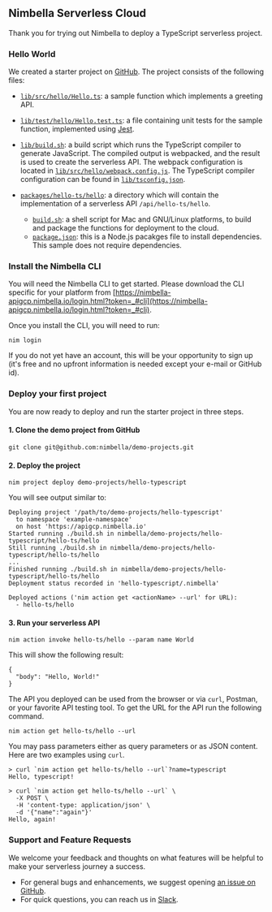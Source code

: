 ## Nimbella Serverless Cloud

Thank you for trying out Nimbella to deploy a TypeScript serverless project.

### Hello World
We created a starter project on [GitHub](https://github.com/nimbella/demo-projects/tree/master/hello-typescript). The project consists of the following files:

- [`lib/src/hello/Hello.ts`](https://github.com/nimbella/demo-projects/blob/master/hello-typescript/lib/src/hello/Hello.ts): a sample function which implements a greeting API.
- [`lib/test/hello/Hello.test.ts`](https://github.com/nimbella/demo-projects/blob/master/hello-typescript/lib/test/hello/Hello.test.ts): a file containing unit tests for the sample function, implemented using [Jest](https://jestjs.io/).

- [`lib/build.sh`](https://github.com/nimbella/demo-projects/blob/master/hello-typescript/lib/build.sh): a build script which runs the TypeScript compiler to generate JavaScript. The compiled output is webpacked, and the result is used to create the serverless API. The webpack configuration is located in [`lib/src/hello/webpack.config.js`](https://github.com/nimbella/demo-projects/blob/master/hello-typescript/lib/src/hello/webpack.config.js). The TypeScript compiler configuration can be found in [`lib/tsconfig.json`](https://github.com/nimbella/demo-projects/blob/master/hello-typescript/lib/tsconfig.json).

- [`packages/hello-ts/hello`](https://github.com/nimbella/demo-projects/tree/master/hello-typescript/packages/hello-ts/hello): a directory which will contain the implementation of a serverless API `/api/hello-ts/hello`.
  - [`build.sh`](https://github.com/nimbella/demo-projects/blob/master/hello-typescript/packages/hello-ts/hello/build.sh): a shell script for Mac and GNU/Linux platforms, to build and package the functions for deployment to the cloud.
  - [`package.json`](https://github.com/nimbella/demo-projects/blob/master/hello-typescript/packages/hello-ts/hello/package.json): this is a Node.js pacakges file to install dependencies. This sample does not require dependencies.

### Install the Nimbella CLI

You will need the Nimbella CLI to get started.
Please download the CLI specific for your platform from [https://nimbella-apigcp.nimbella.io/login.html?token=_#cli](https://nimbella-apigcp.nimbella.io/login.html?token=_#cli).

Once you install the CLI, you will need to run:

```
nim login
```

If you do not yet have an account, this will be your opportunity to sign up (it's free and no upfront information is needed except your e-mail or GitHub id).

### Deploy your first project

You are now ready to deploy and run the starter project in three steps.

#### 1. Clone the demo project from GitHub

```
git clone git@github.com:nimbella/demo-projects.git
```

#### 2. Deploy the project
```
nim project deploy demo-projects/hello-typescript
```

You will see output similar to:

```
Deploying project '/path/to/demo-projects/hello-typescript'
  to namespace 'example-namespace'
  on host 'https://apigcp.nimbella.io'
Started running ./build.sh in nimbella/demo-projects/hello-typescript/hello-ts/hello
Still running ./build.sh in nimbella/demo-projects/hello-typescript/hello-ts/hello
...
Finished running ./build.sh in nimbella/demo-projects/hello-typescript/hello-ts/hello
Deployment status recorded in 'hello-typescript/.nimbella'

Deployed actions ('nim action get <actionName> --url' for URL):
  - hello-ts/hello
```

#### 3. Run your serverless API

```
nim action invoke hello-ts/hello --param name World
```

This will show the following result:

```
{
  "body": "Hello, World!"
}
```

The API you deployed can be used from the browser or via `curl`, Postman, or your favorite API testing tool.
To get the URL for the API run the following command.

```
nim action get hello-ts/hello --url
```

You may pass parameters either as query parameters or as JSON content. Here are two examples using `curl`.

```
> curl `nim action get hello-ts/hello --url`?name=typescript
Hello, typescript!
```

```
> curl `nim action get hello-ts/hello --url` \
  -X POST \
  -H 'content-type: application/json' \
  -d '{"name":"again"}'
Hello, again!
```

### Support and Feature Requests

We welcome your feedback and thoughts on what features will be helpful to make your serverless journey a success.

- For general bugs and enhancements, we suggest opening [an issue on GitHub](https://github.com/nimbella/nimbella-cli/issues/new).
- For quick questions, you can reach us in [Slack](nimbella-community.slack.com).
